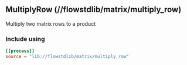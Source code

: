 ## MultiplyRow (//flowstdlib/matrix/multiply_row)
Multiply two matrix rows to a product

### Include using
```toml
[[process]]
source = "lib://flowstdlib/matrix/multiply_row"
```